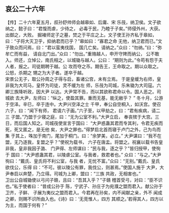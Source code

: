 ## 哀公二十六年

【传】二十六年夏五月，叔孙舒帅师会越皋如、后庸、宋
乐茷，纳卫侯。文子欲纳之，懿子曰：“君愎而虐，少待之，
必毒于民，乃睦于子矣。”师侵外州，大获。出御之，大败。
掘褚师定子之墓，焚之于平庄之上。文子使王孙齐私于皋如，
曰：“子将大灭卫乎，抑纳君而已乎？”皋如曰：“寡君之命
无他，纳卫君而已。”文子致众而问焉，曰：“君以蛮夷伐国，
国几亡矣。请纳之。”众曰：“勿纳。”曰：“弥牟亡而有益，
请自北门出。”众曰：“勿出。”重赂越人，申开守陴而纳公，
公不敢入。师还，立悼公，南氏相之，以城锄与越人。公曰：
“期则为此。”令苟有怨于夫人者，报之。司徒期聘于越。公
攻而夺之币。期告王，王命取之。期以众取之。公怒，杀期之
甥之为大子者。遂卒于越。  
宋景公无子，取公孙周之子得与启，畜诸公宫，未有立焉。
于是皇缓为右师，皇非我为大司马，皇怀为司徒，灵不缓为左
师，乐茷为司城，乐朱锄为大司寇。六卿三族降听政，因大尹
以达。大尹常不告，而以其欲称君命以令。国人恶之。司城欲
去大尹，左师曰：“纵之，使盈其罪。重而无基，能无敝乎？ ”
冬十月，公游于空泽。辛巳，卒于连中。大尹兴空泽之士
千甲，奉公自空桐入，如沃宫。使召六子，曰：“闻下有师，
君请六子画。”六子至，以甲劫之，曰：“君有疾病，请二三
子盟。”乃盟于少寝之庭，曰：“无为公室不利。”大尹立启，
奉丧殡于大宫。三日，而后国人知之。司城茷使宣言于国曰：
“大尹惑蛊其君而专其利，令君无疾而死，死又匿之，是无他
矣，大尹之罪也。”得梦启北首而寝于卢门之外，己为鸟而集
于其上，咮加于南门，尾加于桐门。曰：“余梦美，必立。”
大尹谋曰：“我不在盟，无乃逐我，复盟之乎？”使祝为载书，
六子在唐盂。将盟之。祝襄以载书告皇非我，皇非我因子潞、
门尹得、左师谋曰：“民与我，逐之乎？”皆归授甲，使徇于
国曰：“大尹惑蛊其君，以陵虐公室。与我者，救君者也。”
众曰：“与之。”大尹徇曰：“戴氏、皇氏将不利公室，与我
者，无忧不富。”众曰：“无别。”戴氏、皇氏欲伐公，乐得
曰：“不可。彼以陵公有罪，我伐公，则甚焉。”使国人施于
大尹，大尹奉启以奔楚，乃立得。司城为上卿，盟曰：“三族
共政，无相害也。”  
卫出公自城锄使以弓问子赣，且曰：“吾其入乎？”子赣
稽首受弓，对曰：“臣不识也。”私于使者曰：“昔成公孙于
陈，宁武子、孙庄子为宛濮之盟而君入。献公孙于卫齐，子鲜、
子展为夷仪之盟而君入。今君再在孙矣，内不闻献之亲，外不
闻成之卿，则赐不识所由入也。《诗》曰：‘无竞惟人，四方
其顺之。’若得其人，四方以为主，而国于何有？”

